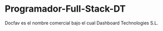 # Programador-Full-Stack-DT
 Docfav es el nombre comercial bajo el cual Dashboard Technologies S.L.

